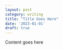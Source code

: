 ```yaml
---
layout: post
category: writing
title: "Title Goes Here"
date: '2023-01-01'
draft: true
---
```


Content goes here